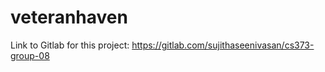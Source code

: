 # veteranhaven

Link to Gitlab for this project: https://gitlab.com/sujithaseenivasan/cs373-group-08
